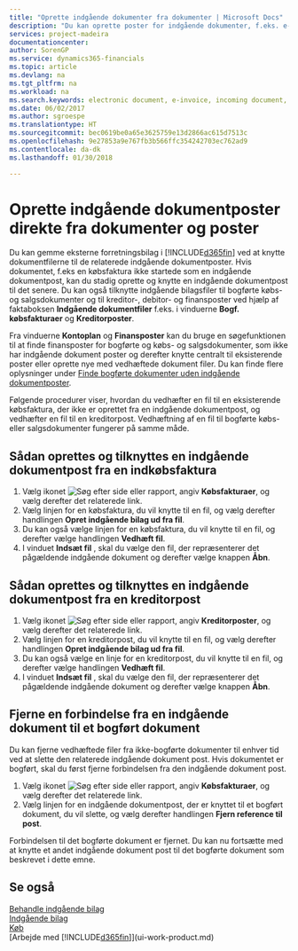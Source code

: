 ```yaml
---
title: "Oprette indgående dokumenter fra dokumenter | Microsoft Docs"
description: "Du kan oprette poster for indgående dokumenter, f.eks. e-fakturaer, og administrere OCR-opgaver eCommerce og dokumentudveksling."
services: project-madeira
documentationcenter: 
author: SorenGP
ms.service: dynamics365-financials
ms.topic: article
ms.devlang: na
ms.tgt_pltfrm: na
ms.workload: na
ms.search.keywords: electronic document, e-invoice, incoming document, OCR, ecommerce, document exchange, import invoice
ms.date: 06/02/2017
ms.author: sgroespe
ms.translationtype: HT
ms.sourcegitcommit: bec0619be0a65e3625759e13d2866ac615d7513c
ms.openlocfilehash: 9e27853a9e767fb3b566ffc354242703ec762ad9
ms.contentlocale: da-dk
ms.lasthandoff: 01/30/2018

---
```

# <a name="create-incoming-document-records-directly-from-documents-and-entries"></a>Oprette indgående dokumentposter direkte fra dokumenter og poster
Du kan gemme eksterne forretningsbilag i [!INCLUDE[d365fin](includes/d365fin_md.md)] ved at knytte dokumentfilerne til de relaterede indgående dokumentposter. Hvis dokumentet, f.eks en købsfaktura ikke startede som en indgående dokumentpost, kan du stadig oprette og knytte en indgående dokumentpost til det senere. Du kan også tilknytte indgående bilagsfiler til bogførte købs- og salgsdokumenter og til kreditor-, debitor- og finansposter ved hjælp af faktaboksen **Indgående dokumentfiler** f.eks. i vinduerne **Bogf. købsfakturaer** og **Kreditorposter**.

Fra vinduerne **Kontoplan** og **Finansposter** kan du bruge en søgefunktionen til at finde finansposter for bogførte og købs- og salgsdokumenter, som ikke har indgående dokument poster og derefter knytte centralt til eksisterende poster eller oprette nye med vedhæftede dokument filer. Du kan finde flere oplysninger under [Finde bogførte dokumenter uden indgående dokumentposter](across-how-find-posted-documents-without-income-document-records.md).

Følgende procedurer viser, hvordan du vedhæfter en fil til en eksisterende købsfaktura, der ikke er oprettet fra en indgående dokumentpost, og vedhæfter en fil til en kreditorpost. Vedhæftning af en fil til bogførte købs- eller salgsdokumenter fungerer på samme måde.

## <a name="to-create-and-connect-an-incoming-document-record-from-a-purchase-invoice"></a>Sådan oprettes og tilknyttes en indgående dokumentpost fra en indkøbsfaktura
1. Vælg ikonet ![Søg efter side eller rapport](media/ui-search/search_small.png "Ikonet Søg efter side eller rapport"), angiv **Købsfakturaer**, og vælg derefter det relaterede link.
2. Vælg linjen for en købsfaktura, du vil knytte til en fil, og vælg derefter handlingen **Opret indgående bilag ud fra fil**.
3. Du kan også vælge linjen for en købsfaktura, du vil knytte til en fil, og derefter vælge handlingen **Vedhæft fil**.
4. I vinduet **Indsæt fil** , skal du vælge den fil, der repræsenterer det pågældende indgående dokument og derefter vælge knappen **Åbn**.

## <a name="to-create-and-connect-an-incoming-document-record-from-a-vendor-ledger-entry"></a>Sådan oprettes og tilknyttes en indgående dokumentpost fra en kreditorpost
1. Vælg ikonet ![Søg efter side eller rapport](media/ui-search/search_small.png "Ikonet Søg efter side eller rapport"), angiv **Kreditorposter**, og vælg derefter det relaterede link.
2. Vælg linjen for en kreditorpost, du vil knytte til en fil, og vælg derefter handlingen **Opret indgående bilag ud fra fil**.
3. Du kan også vælge en linje for en kreditorpost, du vil knytte til en fil, og derefter vælge handlingen **Vedhæft fil**.
4. I vinduet **Indsæt fil** , skal du vælge den fil, der repræsenterer det pågældende indgående dokument og derefter vælge knappen **Åbn**.

## <a name="to-remove-a-connection-from-an-incoming-document-record-to-a-posted-document"></a>Fjerne en forbindelse fra en indgående dokument til et bogført dokument
Du kan fjerne vedhæftede filer fra ikke-bogførte dokumenter til enhver tid ved at slette den relaterede indgående dokument post. Hvis dokumentet er bogført, skal du først fjerne forbindelsen fra den indgående dokument post.

1. Vælg ikonet ![Søg efter side eller rapport](media/ui-search/search_small.png "Ikonet Søg efter side eller rapport"), angiv **Købsfakturaer**, og vælg derefter det relaterede link.
2. Vælg linjen for en indgående dokumentpost, der er knyttet til et bogført dokument, du vil slette, og vælg derefter handlingen **Fjern reference til post**.

Forbindelsen til det bogførte dokument er fjernet. Du kan nu fortsætte med at knytte et andet indgående dokument post til det bogførte dokument som beskrevet i dette emne.

## <a name="see-also"></a>Se også
[Behandle indgående bilag](across-process-income-documents.md)  
[Indgående bilag](across-income-documents.md)  
[Køb](purchasing-manage-purchasing.md)  
[Arbejde med [!INCLUDE[d365fin](includes/d365fin_md.md)]](ui-work-product.md)

